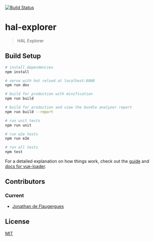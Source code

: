 [![Build Status](https://travis-ci.org/jdflaugergues/hal-explorer.svg?branch=master)](https://travis-ci.org/jdflaugergues/hal-explorer)

# hal-explorer

> HAL Explorer

## Build Setup

``` bash
# install dependencies
npm install

# serve with hot reload at localhost:8080
npm run dev

# build for production with minification
npm run build

# build for production and view the bundle analyzer report
npm run build --report

# run unit tests
npm run unit

# run e2e tests
npm run e2e

# run all tests
npm test
```

For a detailed explanation on how things work, check out the [guide](http://vuejs-templates.github.io/webpack/) and [docs for vue-loader](http://vuejs.github.io/vue-loader).

## Contributors

### Current

- [Jonathan de Flaugergues](https://github.com/jdflaugergues)

## License

[MIT](http://opensource.org/licenses/MIT)
